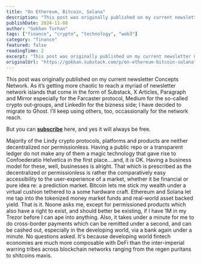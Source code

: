 ```yaml
---
title: "On Ethereum, Bitcoin, Solana"
description: "This post was originally published on my current newsletter Concepts Network."
publishDate: 2024-11-08
author: "Gokhan Turhan"
tags: ["finance", "crypto", "technology", "web3"]
category: "finance"
featured: false
readingTime: 2
excerpt: "This post was originally published on my current newsletter Concepts Network. As it’s getting more chaotic to reach a myriad of newsletter network islands that come in the form of Substack, X..."
originalUrl: "https://gokhan.substack.com/p/on-ethereum-bitcoin-solana"
---
```


This post was originally published on my current newsletter Concepts Network. As it’s getting more chaotic to reach a myriad of newsletter network islands that come in the form of Substack, X Articles, Paragraph and Mirror especially for the Farcaster protocol, Medium for the so-called crypto out-groups, and LinkedIn for the bizness side; I have decided to migrate to Ghost. I’ll keep using others, too, occassionally for the network reach.

But you can **[subscribe](https://concepts.network/on-ethereum-bitcoin-solana/)** here, and yes it will always be free.

Majority of the Lindy crypto protocols, platforms and products are neither decentralized nor permissionless. Having a public repo or a transparent ledger do not make any of them a magic technology that gave rise to Confoederatio Helvetica in the first place....and, it *is* OK. Having a business model for these, well, businesses is alright. That which is prescribed as the decentralized or permissionless is rather the comparatively easy accessibility to the user-experience of a market, whether it be financial or pure idea re: a prediction market. Bitcoin lets me stick my wealth under a virtual cushion tethered to a some hardware craft. Ethereum and Solana let me tap into the tokenized money market funds and real-world asset backed yield. That is it. Noone asks me, except for permissioned products which also have a right to exist, and should better be existing, if I have 1M in my Trezor before I can ape into anything. Also, it takes under a minute for me to do cross-border payments which can be remitted under a second, and can be cashed out, especially in the developing world, via a bank again under a minute. No questions asked. It's because developing world fintech economies are much more composable with DeFi than the inter-imperial warring tribes across blockchain networks ranging from the regen puritans to shitcoins maxis.
